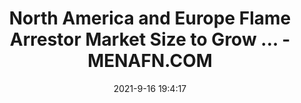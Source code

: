 ---
"title": "North America and Europe Flame Arrestor Market Size to Grow ... - MENAFN.COM"
"date": "2021-9-16 19:4:17"
"feed_name": "GOOGLENEWSINDUSTRIAL"
"feed_website": "https://news.google.com/search?q=industrial%2Bincident&hl=en-US&gl=US&ceid=US:en"
"feed_rss": "https://news.google.com/rss/search?q=industrial%2Bincident&hl=en-US&gl=US&ceid=US:en"
"link": "https://menafn.com/1102810776/North-America-and-Europe-Flame-Arrestor-Market-Size-to-Grow-at-a-CAGR-of-38-During-the-Forecast-Period-2021-2026"
"file": "_posts/2021-1-1-ef07af78ec4814a3315139bc7e90c7ed59012589.md"
"accident": "0"
"drilling": "0"
"dead": "0"
"injured": "0"
---